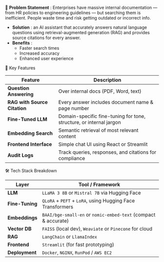 🎯 **Problem Statement** : Enterprises have massive internal documentation — from HR policies to engineering guidelines — but searching them is inefficient. People waste time and risk getting outdated or incorrect info.
- **Solution** : an AI assistant that accurately answers natural language questions using retrieval-augmented generation (RAG) and provides source citations for every answer.
- **Benefits** : 
  - Faster search times
  - Increased accuracy
  - Enhanced user experience


🚧 Key Features

| Feature                      | Description                                                           |
| ---------------------------- | --------------------------------------------------------------------- |
| **Question Answering**       | Over internal docs (PDF, Word, text)                                  |
| **RAG with Source Citation** | Every answer includes document name & page number                     |
| **Fine-Tuned LLM**           | Domain-specific fine-tuning for tone, structure, or internal jargon   |
| **Embedding Search**         | Semantic retrieval of most relevant content                           |
| **Frontend Interface**       | Simple chat UI using React or Streamlit                               |
| **Audit Logs**               | Track queries, responses, and citations for compliance                |


🛠️ Tech Stack Breakdown

| Layer           | Tool / Framework                                                  |
| --------------- | ----------------------------------------------------------------- |
| **LLM**         | `LLaMA 3 8B` or `Mistral 7B` via Hugging Face                     |
| **Fine-Tuning** | `QLoRA` + `PEFT` + `LoRA`, using Hugging Face Transformers        |
| **Embeddings**  | `BAAI/bge-small-en` or `nomic-embed-text` (compact & accurate)    |
| **Vector DB**   | `FAISS` (local dev), `Weaviate` or `Pinecone` for cloud           |
| **RAG**         | `LangChain` or `LlamaIndex`                                       |
| **Frontend**    | `Streamlit` (for fast prototyping)                                |
| **Deployment**  | `Docker`, `NGINX`, `RunPod` / `AWS EC2`                           |





